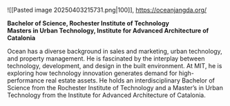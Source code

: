 ![[Pasted image 20250403215731.png|100]],  https://oceanjangda.org/

**Bachelor of Science, Rochester Institute of Technology**  
**Masters in Urban Technology, Institute for Advanced Architecture of Catalonia**

Ocean has a diverse background in sales and marketing, urban technology, and property management. He is fascinated by the interplay between technology, development, and design in the built environment. At MIT, he is exploring how technology innovation generates demand for high-performance real estate assets. He holds an interdisciplinary Bachelor of Science from the Rochester Institute of Technology and a Master’s in Urban Technology from the Institute for Advanced Architecture of Catalonia.


